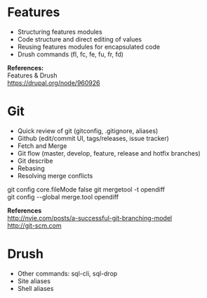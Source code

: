
Features
======

* Structuring features modules
* Code structure and direct editing of values
* Reusing features modules for encapsulated code
* Drush commands (fl, fc, fe, fu, fr, fd)

**References:**  
Features & Drush  
https://drupal.org/node/960926

Git
===

* Quick review of git (gitconfig, .gitignore, aliases)
* Github (edit/commit UI, tags/releases, issue tracker)
* Fetch and Merge
* Git flow (master, develop, feature, release and hotfix branches)
* Git describe
* Rebasing
* Resolving merge conflicts

git config core.fileMode false
git mergetool -t opendiff  
git config --global merge.tool opendiff

**References**  
http://nvie.com/posts/a-successful-git-branching-model  
http://git-scm.com

Drush
====

* Other commands: sql-cli, sql-drop
* Site aliases
* Shell aliases
